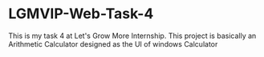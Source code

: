 # LGMVIP-Web-Task-4
This is my task 4 at Let's Grow More Internship. This project is basically an Arithmetic Calculator designed as the UI of windows Calculator
